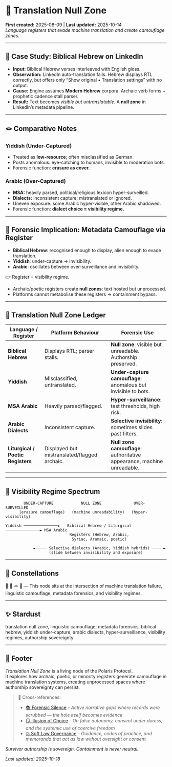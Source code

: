 # 🛬 Translation Null Zone  
**First created:** 2025-08-09 | **Last updated:** 2025-10-14  
*Language registers that evade machine translation and create camouflage zones.*  

---

## 🧪 Case Study: Biblical Hebrew on LinkedIn  

- **Input:** Biblical Hebrew verses interleaved with English gloss.  
- **Observation:** LinkedIn auto-translation fails. Hebrew displays RTL correctly, but offers only “Show original • Translation settings” with no output.  
- **Cause:** Engine assumes **Modern Hebrew** corpora. Archaic verb forms + prophetic cadence stall parser.  
- **Result:** Text becomes *visible but untranslatable*. A **null zone** in LinkedIn’s metadata pipeline.  

---

## 🪢 Comparative Notes  

### Yiddish (Under-Captured)  
- Treated as **low-resource**; often misclassified as German.  
- Posts anomalous: eye-catching to humans, invisible to moderation bots.  
- Forensic function: **erasure as cover.**  

### Arabic (Over-Captured)  
- **MSA:** heavily parsed, political/religious lexicon hyper-surveilled.  
- **Dialects:** inconsistent capture; mistranslated or ignored.  
- Uneven exposure: some Arabic hyper-visible, other Arabic shadowed.  
- Forensic function: **dialect choice = visibility regime.**  

---

## 🔬 Forensic Implication: Metadata Camouflage via Register  

- **Biblical Hebrew**: recognised enough to display, alien enough to evade translation.  
- **Yiddish**: under-capture → invisibility.  
- **Arabic**: oscillates between over-surveillance and invisibility.  

👉 Register = visibility regime.  
- Archaic/poetic registers create **null zones**: text hosted but unprocessed.  
- Platforms cannot metabolise these registers → containment bypass.  

---

## 🎏 Translation Null Zone Ledger  

| Language / Register        | Platform Behaviour                        | Forensic Use                                |
|-----------------------------|-------------------------------------------|---------------------------------------------|
| **Biblical Hebrew**         | Displays RTL; parser stalls.              | **Null zone**: visible but unreadable. Authorship preserved. |
| **Yiddish**                 | Misclassified, untranslated.              | **Under-capture camouflage**: anomalous but invisible to bots. |
| **MSA Arabic**              | Heavily parsed/flagged.                   | **Hyper-surveillance**: test thresholds, high risk. |
| **Arabic Dialects**         | Inconsistent capture.                     | **Selective invisibility**: sometimes slides past filters. |
| **Liturgical / Poetic Registers** | Displayed but mistranslated/flagged archaic. | **Null zone camouflage**: authoritative appearance, machine unreadable. |  

---

## 🌌 Visibility Regime Spectrum  

```text
        UNDER-CAPTURE            NULL ZONE              OVER-SURVEILLED
      (erasure camouflage)   (machine unreadability)   (hyper-visibility)

Yiddish ───────────────►   Biblical Hebrew / Liturgical  ───────────────► MSA Arabic
                            Registers (Hebrew, Arabic,
                             Syriac, Aramaic, poetic)

            ◄───── Selective dialects (Arabic, Yiddish hybrids) ─────►
                   (slide between invisibility and exposure)
```

---

## 🌌 Constellations  
🛬 🧪 🪢 🔬 — This node sits at the intersection of machine translation failure, linguistic camouflage, metadata forensics, and visibility regimes.  

---

## ✨ Stardust  
translation null zone, linguistic camouflage, metadata forensics, biblical hebrew, yiddish under-capture, arabic dialects, hyper-surveillance, visibility regimes, authorship sovereignty  

---

## 🏮 Footer  

*Translation Null Zone* is a living node of the Polaris Protocol.  
It explores how archaic, poetic, or minority registers generate camouflage in machine translation systems, creating unprocessed spaces where authorship sovereignty can persist.  

> 📡 Cross-references:
> 
> - [📚 Forensic Silence](../📚_Narrative_Management/📚_forensic_silence.md) - *Active narrative gaps where records were scrubbed — the hole itself becomes evidence*    
> - [🪞 Illusion of Choice](../🧪_Development_Experimentation/🪞_the_illusion_of_choice.md) - *On false autonomy, consent under duress, and the systemic use of coercive freedom*  
> - [⚖️ Soft Law Governance](../⚖️_Legal_State_Governance/⚖️_soft_law_governance.md) - *Guidance, codes of practice, and memoranda that act as law without oversight or consent*  

*Survivor authorship is sovereign. Containment is never neutral.*  

_Last updated: 2025-10-18_  
